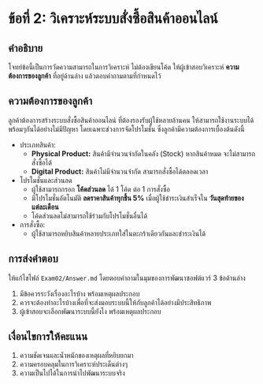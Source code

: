# ข้อที่ 2: วิเคราะห์ระบบสั่งซื้อสินค้าออนไลน์

## คำอธิบาย
โจทย์ข้อนี้เป็นการวัดความสามารถในการวิเคราะห์ ไม่ต้องเขียนโค้ด ให้ผู้เข้าสอบวิเคราะห์ **ความต้องการของลูกค้า** ที่อยู่ด้านล่าง แล้วตอบคำถามตามที่กำหนดไว้


## ความต้องการของลูกค้า
ลูกค้าต้องการสร้างระบบสั่งซื้อสินค้าออนไลน์ ที่ต้องรองรับผู้ใช้หลายล้านคน ให้สามารถใช้งานระบบได้พร้อมๆกันได้อย่างไม่มีปัญหา โดยเฉพาะช่วงการจัดโปรโมชั่น ซึ่งลูกค้ามีความต้องการเบื้องต้นดังนี้

* ประเภทสินค้า:
  * **Physical Product:** สินค้ามีจำนวนจำกัดในคลัง (Stock) หากสินค้าหมด จะไม่สามารถสั่งซื้อได้
  * **Digital Product:** สินค้าไม่มีจำนวนจำกัด สามารถสั่งซื้อได้ตลอดเวลา
* โปรโมชั่นและส่วนลด
  * ผู้ใช้สามารถกรอก **โค้ดส่วนลด** ได้ 1 โค้ด ต่อ 1 การสั่งซื้อ
  * มีโปรโมชั่นอัตโนมัติ **ลดราคาสินค้าทุกชิ้น 5%** เมื่อผู้ใช้ชำระเงินสำเร็จใน **วันสุดท้ายของแต่ละเดือน**
  * โค้ดส่วนลดไม่สามารถใช้ร่วมกับโปรโมชั่นอื่นได้
* การสั่งซื้อ:
  * ผู้ใช้สามารถหยิบสินค้าหลายประเภทใส่ในตะกร้าเดียวกันและชำระเงินได้

## การส่งคำตอบ
ให้แก้ไขไฟล์ `Exam02/Answer.md` โดยตอบคำถามในมุมของการพัฒนาซอฟต์แวร์ 3 ข้อด้านล่าง
1. มีข้อควรระวังเรื่องอะไรบ้าง พร้อมเหตุผลประกอบ
2. ควรจะต้องทำอะไรบ้างเพื่อที่จะส่งมอบระบบนี้ให้กับลูกค้าได้อย่างมีประสิทธิภาพ
3. ผู้เข้าสอบจะเลือกพัฒนาระบบนี้ยังไง พร้อมเหตุผลประกอบ

## เงื่อนไขการให้คะแนน
1. ความชัดเจนและน้ำหนักของเหตุผลที่หยิบยกมา
2. ความครอบคลุมในการวิเคราะห์ประเด็นต่างๆ
3. ความเป็นไปได้ในการนำไปพัฒนาระบบจริง